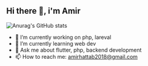 ## Hi there 👋, i'm Amir 

![Anurag's GitHub stats](https://github-readme-stats.vercel.app/api?username=AmirtterK&theme=midnight-purple&show_icons=true&show=reviews,prs_merged,prs_merged_percentage)

- 🔭 I’m currently working on php, lareval
- 🌱 I’m currently learning web dev
- 💬 Ask me about flutter, php, backend development
- 📫 How to reach me: amirhattab2018@gmail.com
